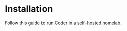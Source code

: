 # Installation

Follow this [guide to run Coder in a self-hosted homelab](https://coder.com/blog/run-coder-in-a-self-hosted-homelab).